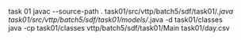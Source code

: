 task 01
javac --source-path . task01/src/vttp/batch5/sdf/task01/*.java task01/src/vttp/batch5/sdf/task01/models/*.java -d task01/classes         
java -cp task01/classes vttp/batch5/sdf/task01/Main task01/day.csv
